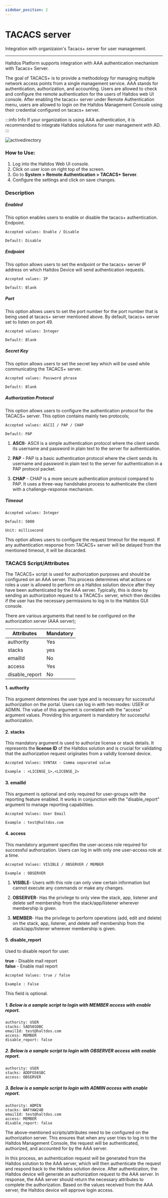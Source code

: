 ```yaml
---
sidebar_position: 2
---
```


# TACACS server

Integration with organizaion's Tacacs+ server for user management.

---

Haltdos Platform supports integration with AAA authentication mechanism with Tacacs+ Server.

The goal of TACACS+ is to provide a methodology for managing multiple network access points from a single management service. AAA stands for authentication, authorization, and accounting. Users are allowed to check and configure the remote authentication for the users of Haltdos web UI console. After enabling the tacacs+ server under Remote Authentication menu, users are allowed to login on the Haltdos Management Console using their credential configured on tacacs+ server.


:::info Info
If your organization is using AAA authentication, it is recommended to integrate Haltdos solutions for user management with AD.
:::

![activedirectory](/img/platform/v7/docs/tacacs.png)

### How to Use:

1. Log into the Haltdos Web UI console.
2. Click on user icon on right top of the screen.
3. Go to **System > Remote Authentication > TACACS+ Server**.
4. Configure the settings and click on save changes.

### Description

##### **Enabled**

This option enables users to enable or disable the tacacs+ authentication.
Endpoint.

    Accepted values: Enable / Disable

    Default: Disable 

##### **Endpoint**

This option allows users to set the endpoint or the tacacs+ server IP address on which Haltdos Device will send authentication requests.

    Accepted values: IP

    Default: Blank 

##### **Port**

This option allows users to set the port number for the port number that is being used at tacacs+ server mentioned above. By default, tacacs+ server set to listen on port 49.

    Accepted values: Integer

    Default: Blank 

##### **Secret Key**

This option allows users to set the secret key which will be used while communicating the TACACS+ server.

    Accepted values: Password phrase

    Default: Blank 

##### **Authorization Protocol**

This option allows users to configure the authentication protocol for the TACACS+ server. This option contains mainly two protocols;

    Accepted values: ASCII / PAP / CHAP

    Default: PAP 

1. **ASCII**- ASCII is a simple authentication protocol where the client sends its username and password in plain text to the server for authentication.

2. **PAP** - PAP is a basic authentication protocol where the client sends its username and password in plain text to the server for authentication in a PAP protocol packet.

3. **CHAP** - CHAP is a more secure authentication protocol compared to PAP. It uses a three-way handshake process to authenticate the client with a challenge-response mechanism.

##### **Timeout**

    Accepted values: Integer

    Default: 5000 

    Unit: millisecond

This option allows users to configure the request timeout for the request. If any authentication response from TACACS+ server will be delayed from the mentioned timeout, it will be discarded.

### TACACS Script/Attributes

The TACACS+ script is used for authorization purposes and should be configured on an AAA server. This process determines what actions or roles a user is allowed to perform on a Haltdos solution device after they have been authenticated by the AAA server. Typically, this is done by sending an authorization request to a TACACS+ server, which then decides if the user has the necessary permissions to log in to the Haltdos GUI console.

There are various arguments that need to be configured on the authorization server (AAA server);  


| Attributes      | Mandatory |
| ----------- | ----------- |
| authority      | Yes       |
| stacks | yes    |
| emailId   | No        |
| access   | Yes     |
| disable_report | No    |


#### 1. authority

This argument determines the user type and is necessary for successful authorization on the portal. Users can log in with two modes: USER or ADMIN. The value of this argument is correlated with the "access" argument values. Providing this argument is mandatory for successful authorization.

#### 2. stacks

This mandatory argument is used to authorize license or stack details. It represents the **license ID** of the Haltdos solution and is crucial for validating that the authorization request originates from a validly licensed device.

    Accepted Values: SYNTAX - Comma separated value

    Example : <LICENSE_1>,<LICENSE_2>

#### 3. emailId

This argument is optional and only required for user-groups with the reporting feature enabled. It works in conjunction with the "disable_report" argument to manage reporting capabilities.

    Accepted Values: User Email

    Example : test@haltdos.com 

#### 4. access

This mandatory argument specifies the user-access role required for successful authorization. Users can log in with only one user-access role at a time.

    Accepted Values: VISIBLE / OBSERVER / MEMBER

    Example : OBSERVER 

1. **VISIBLE**- Users with this role can only view certain information but cannot execute any commands or make any changes.  

2. **OBSERVER**- Has the privilege to only view the stack, app, listener and delete self membership from the stack/app/listener wherever membership is given.  

3. **MEMBER**- Has the privilege to perform operations (add, edit and delete) on the stack, app, listener, and delete self membership from the stack/app/listener wherever membership is given.

#### 5. disable_report

Used to disable report for user.  

**true** - Disable mail report  
**false** - Enable mail report

    Accepted Values: true / false

    Example : False 

This field is optional.

##### 1. Below is a sample script to login with **MEMBER** access with enable report.

    authority: USER
    stacks: SAD56SDBC
    emailId: test@haltdos.com
    access: MEMBER
    disable_report: false

##### 2. Below is a sample script to login with **OBSERVER** access with enable report.

    authority: USER
    stacks: ADDFG56SBC
    access: OBSERVER

##### 3. Below is a sample script to login with **ADMIN** access with enable report.

    authority: ADMIN
    stacks: WAFYAW24B
    emailId: test@haltdos.com
    access: MEMBER
    disable_report: false

The above-mentioned scripts/attributes need to be configured on the authorization server. This ensures that when any user tries to log in to the Haltdos Management Console, the request will be authenticated, authorized, and accounted for by the AAA server.

In this process, an authentication request will be generated from the Haltdos solution to the AAA server, which will then authenticate the request and respond back to the Haltdos solution device. After authentication, the Haltdos device will generate an authorization request to the AAA server. In response, the AAA server should return the necessary attributes to complete the authorization. Based on the values received from the AAA server, the Haltdos device will approve login access.